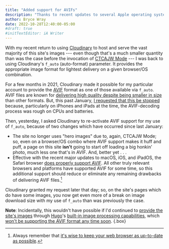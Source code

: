 ```yaml
---
title: "Added support for AVIFs"
description: "Thanks to recent updates to several Apple operating systems, the AVIF format is once again a reasonable choice for providing images on your website."
author: Bryce Wray
date: 2022-10-28T12:40:00-05:00
#draft: true
#initTextEditor: iA Writer
---
```


With my recent return to using [Cloudinary](https://cloudinary.com) to host and serve the vast majority of this site's images --- even though that's a much smaller quantity than was the case before the invocation of [CTCAJW Mode](/posts/2022/05/simplify-simplify-maybe-for-real-this-time/) --- I was back to using Cloudinary's `f_auto` (auto-format) parameter. It provides the appropriate image format for lightest delivery on a given browser/OS combination.

For a few months in 2021, Cloudinary made it possible for my particular account to provide the [AVIF](https://en.wikipedia.org/wiki/AVIF) format as one of those available via `f_auto`. AVIF files are known for [delivering high quality despite being smaller in size](https://www.smashingmagazine.com/2021/09/modern-image-formats-avif-webp/) than other formats. But, this past January, [I requested that this be stopped](/posts/2022/01/gems-in-rough-13/#a-wave-off-on-avifs) because, particularly on iPhones and iPads at the time, the AVIF-decoding process was rough on CPUs and batteries.

Then, yesterday, I asked Cloudinary to re-activate AVIF support for my use of `f_auto`, because of two changes which have occurred since last January:

- The site no longer uses "hero images" due to, again, CTCAJW Mode; so, even on a browser/OS combo where AVIF support makes it huff and puff, a page on this site **isn't** going to start off loading a big honkin' photo, much less one that's in AVIF. And, better yet . . .
- Effective with the recent major updates to macOS, iOS, and iPadOS, the Safari browser [does properly support AVIF](https://caniuse.com/?search=avif). All other truly relevant browsers and platforms have supported AVIF for some time, so this additional support should reduce or eliminate any remaining drawbacks of delivering AVIF files.[^updates]

[^updates]: Always remember that [it's wise to keep your web browser as up-to-date as possible](https://www.cisa.gov/uscert/publications/securing-your-web-browser).

Cloudinary granted my request later that day; so, on the site's pages which do have some images, you now get even more of a break on image download size with my use of `f_auto` than was previously the case.

**Note**: Incidentally, this wouldn't have possible if I'd continued to [provide the site's images](/posts/2022/06/responsive-optimized-images-hugo/) through [Hugo](https://gohugo.io)'s [built-in image processing capabilities](https://gohugo.io/content-management/image-processing), which [won't be supporting the AVIF format any time soon](https://github.com/gohugoio/hugo/issues/7837).
{.box}
